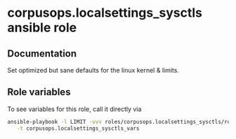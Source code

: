 # corpusops.localsettings_sysctls ansible role
## Documentation

Set optimized but sane defaults for the linux kernel & limits.

## Role variables
To see variables for this role, call it directly via
```bash
ansible-playbook -l LIMIT -vvv roles/corpusops.localsettings_sysctls/role.yml \
   -t corpusops.localsettings_sysctls_vars
```
